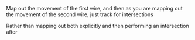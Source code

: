 Map out the movement of the first wire, and then as you are mapping out the movement of the second wire, just track for intersections

Rather than mapping out both explicitly and then performing an intersection after

